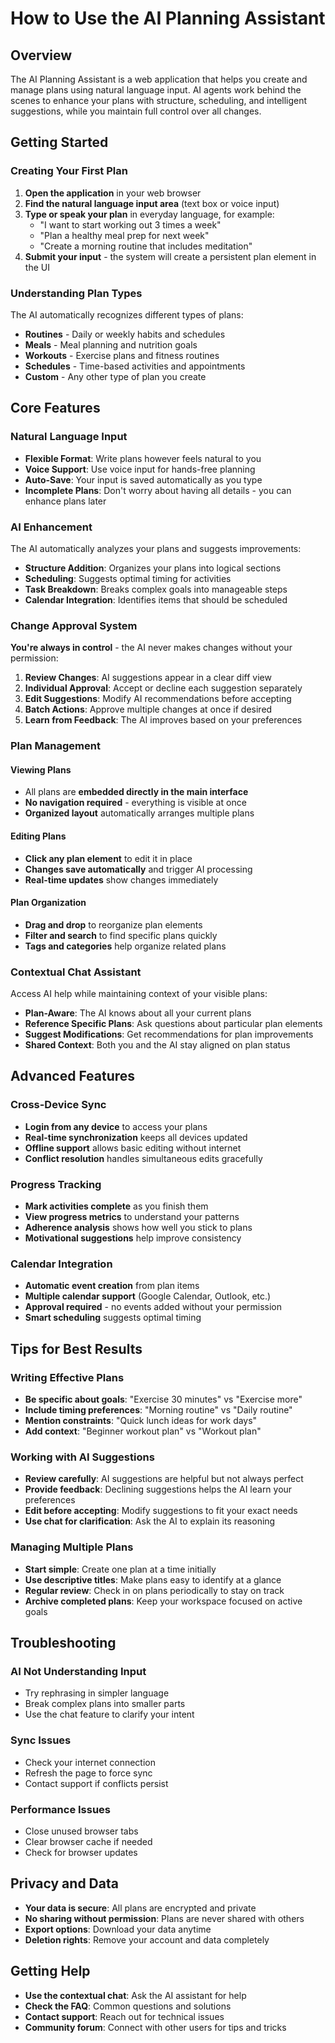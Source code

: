 # How to Use the AI Planning Assistant

## Overview

The AI Planning Assistant is a web application that helps you create and manage plans using natural language input. AI agents work behind the scenes to enhance your plans with structure, scheduling, and intelligent suggestions, while you maintain full control over all changes.

## Getting Started

### Creating Your First Plan

1. **Open the application** in your web browser
2. **Find the natural language input area** (text box or voice input)
3. **Type or speak your plan** in everyday language, for example:
   - "I want to start working out 3 times a week"
   - "Plan a healthy meal prep for next week"
   - "Create a morning routine that includes meditation"
4. **Submit your input** - the system will create a persistent plan element in the UI

### Understanding Plan Types

The AI automatically recognizes different types of plans:
- **Routines** - Daily or weekly habits and schedules
- **Meals** - Meal planning and nutrition goals
- **Workouts** - Exercise plans and fitness routines
- **Schedules** - Time-based activities and appointments
- **Custom** - Any other type of plan you create

## Core Features

### Natural Language Input

- **Flexible Format**: Write plans however feels natural to you
- **Voice Support**: Use voice input for hands-free planning
- **Auto-Save**: Your input is saved automatically as you type
- **Incomplete Plans**: Don't worry about having all details - you can enhance plans later

### AI Enhancement

The AI automatically analyzes your plans and suggests improvements:

- **Structure Addition**: Organizes your plans into logical sections
- **Scheduling**: Suggests optimal timing for activities
- **Task Breakdown**: Breaks complex goals into manageable steps
- **Calendar Integration**: Identifies items that should be scheduled

### Change Approval System

**You're always in control** - the AI never makes changes without your permission:

1. **Review Changes**: AI suggestions appear in a clear diff view
2. **Individual Approval**: Accept or decline each suggestion separately
3. **Edit Suggestions**: Modify AI recommendations before accepting
4. **Batch Actions**: Approve multiple changes at once if desired
5. **Learn from Feedback**: The AI improves based on your preferences

### Plan Management

#### Viewing Plans
- All plans are **embedded directly in the main interface**
- **No navigation required** - everything is visible at once
- **Organized layout** automatically arranges multiple plans

#### Editing Plans
- **Click any plan element** to edit it in place
- **Changes save automatically** and trigger AI processing
- **Real-time updates** show changes immediately

#### Plan Organization
- **Drag and drop** to reorganize plan elements
- **Filter and search** to find specific plans quickly
- **Tags and categories** help organize related plans

### Contextual Chat Assistant

Access AI help while maintaining context of your visible plans:

- **Plan-Aware**: The AI knows about all your current plans
- **Reference Specific Plans**: Ask questions about particular plan elements
- **Suggest Modifications**: Get recommendations for plan improvements
- **Shared Context**: Both you and the AI stay aligned on plan status

## Advanced Features

### Cross-Device Sync

- **Login from any device** to access your plans
- **Real-time synchronization** keeps all devices updated
- **Offline support** allows basic editing without internet
- **Conflict resolution** handles simultaneous edits gracefully

### Progress Tracking

- **Mark activities complete** as you finish them
- **View progress metrics** to understand your patterns
- **Adherence analysis** shows how well you stick to plans
- **Motivational suggestions** help improve consistency

### Calendar Integration

- **Automatic event creation** from plan items
- **Multiple calendar support** (Google Calendar, Outlook, etc.)
- **Approval required** - no events added without your permission
- **Smart scheduling** suggests optimal timing

## Tips for Best Results

### Writing Effective Plans

- **Be specific about goals**: "Exercise 30 minutes" vs "Exercise more"
- **Include timing preferences**: "Morning routine" vs "Daily routine"
- **Mention constraints**: "Quick lunch ideas for work days"
- **Add context**: "Beginner workout plan" vs "Workout plan"

### Working with AI Suggestions

- **Review carefully**: AI suggestions are helpful but not always perfect
- **Provide feedback**: Declining suggestions helps the AI learn your preferences
- **Edit before accepting**: Modify suggestions to fit your exact needs
- **Use chat for clarification**: Ask the AI to explain its reasoning

### Managing Multiple Plans

- **Start simple**: Create one plan at a time initially
- **Use descriptive titles**: Make plans easy to identify at a glance
- **Regular review**: Check in on plans periodically to stay on track
- **Archive completed plans**: Keep your workspace focused on active goals

## Troubleshooting

### AI Not Understanding Input
- Try rephrasing in simpler language
- Break complex plans into smaller parts
- Use the chat feature to clarify your intent

### Sync Issues
- Check your internet connection
- Refresh the page to force sync
- Contact support if conflicts persist

### Performance Issues
- Close unused browser tabs
- Clear browser cache if needed
- Check for browser updates

## Privacy and Data

- **Your data is secure**: All plans are encrypted and private
- **No sharing without permission**: Plans are never shared with others
- **Export options**: Download your data anytime
- **Deletion rights**: Remove your account and data completely

## Getting Help

- **Use the contextual chat**: Ask the AI assistant for help
- **Check the FAQ**: Common questions and solutions
- **Contact support**: Reach out for technical issues
- **Community forum**: Connect with other users for tips and tricks